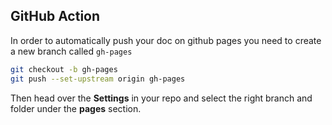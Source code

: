 ## GitHub Action

In order to automatically push your doc on github pages you need to create a new branch called `gh-pages`

```bash
git checkout -b gh-pages
git push --set-upstream origin gh-pages
```

Then head over the **Settings** in your repo and select the right branch and folder under the **pages** section.